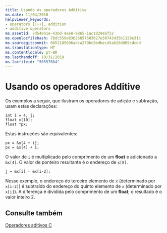 ```yaml
---
title: Usando os operadores Additive
ms.date: 11/04/2016
helpviewer_keywords:
- operators [C++], addition
- additive operators
ms.assetid: 7d54841e-436d-4ae8-9865-1ac1829e6f22
ms.openlocfilehash: 78dc559a83626057603027e30742435b1128e31c
ms.sourcegitcommit: 6052185696adca270bc9bdbec45a626dd89cdcdd
ms.translationtype: HT
ms.contentlocale: pt-BR
ms.lasthandoff: 10/31/2018
ms.locfileid: "50557684"
---
```

# <a name="using-the-additive-operators"></a>Usando os operadores Additive

Os exemplos a seguir, que ilustram os operadores de adição e subtração, usam estas declarações:

```
int i = 4, j;
float x[10];
float *px;
```

Estas instruções são equivalentes:

```
px = &x[4 + i];
px = &x[4] + i;
```

O valor de `i` é multiplicado pelo comprimento de um **float** e adicionado a `&x[4]`. O valor de ponteiro resultante é o endereço de `x[8]`.

```
j = &x[i] - &x[i-2];
```

Nesse exemplo, o endereço do terceiro elemento de `x` (determinado por `x[i-2]`) é subtraído do endereço do quinto elemento de `x` (determinado por `x[i]`). A diferença é dividida pelo comprimento de um **float**; o resultado é o valor inteiro 2.

## <a name="see-also"></a>Consulte também

[Operadores aditivos C](../c-language/c-additive-operators.md)